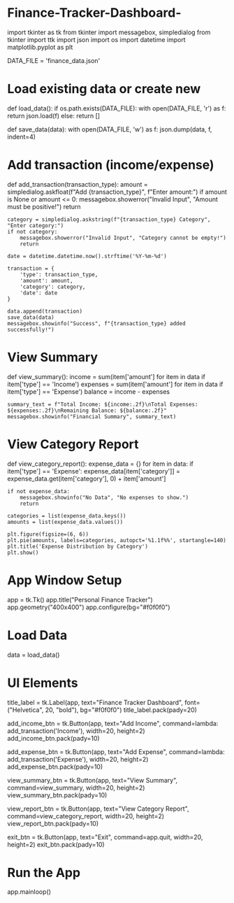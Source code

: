 # Finance-Tracker-Dashboard-
import tkinter as tk
from tkinter import messagebox, simpledialog
from tkinter import ttk
import json
import os
import datetime
import matplotlib.pyplot as plt

DATA_FILE = 'finance_data.json'


# Load existing data or create new
def load_data():
    if os.path.exists(DATA_FILE):
        with open(DATA_FILE, 'r') as f:
            return json.load(f)
    else:
        return []


def save_data(data):
    with open(DATA_FILE, 'w') as f:
        json.dump(data, f, indent=4)


# Add transaction (income/expense)
def add_transaction(transaction_type):
    amount = simpledialog.askfloat(f"Add {transaction_type}", f"Enter amount:")
    if amount is None or amount <= 0:
        messagebox.showerror("Invalid Input", "Amount must be positive!")
        return

    category = simpledialog.askstring(f"{transaction_type} Category", "Enter category:")
    if not category:
        messagebox.showerror("Invalid Input", "Category cannot be empty!")
        return

    date = datetime.datetime.now().strftime('%Y-%m-%d')

    transaction = {
        'type': transaction_type,
        'amount': amount,
        'category': category,
        'date': date
    }

    data.append(transaction)
    save_data(data)
    messagebox.showinfo("Success", f"{transaction_type} added successfully!")


# View Summary
def view_summary():
    income = sum(item['amount'] for item in data if item['type'] == 'Income')
    expenses = sum(item['amount'] for item in data if item['type'] == 'Expense')
    balance = income - expenses

    summary_text = f"Total Income: ${income:.2f}\nTotal Expenses: ${expenses:.2f}\nRemaining Balance: ${balance:.2f}"
    messagebox.showinfo("Financial Summary", summary_text)


# View Category Report
def view_category_report():
    expense_data = {}
    for item in data:
        if item['type'] == 'Expense':
            expense_data[item['category']] = expense_data.get(item['category'], 0) + item['amount']

    if not expense_data:
        messagebox.showinfo("No Data", "No expenses to show.")
        return

    categories = list(expense_data.keys())
    amounts = list(expense_data.values())

    plt.figure(figsize=(6, 6))
    plt.pie(amounts, labels=categories, autopct='%1.1f%%', startangle=140)
    plt.title('Expense Distribution by Category')
    plt.show()


# App Window Setup
app = tk.Tk()
app.title("Personal Finance Tracker")
app.geometry("400x400")
app.configure(bg="#f0f0f0")

# Load Data
data = load_data()

# UI Elements
title_label = tk.Label(app, text="Finance Tracker Dashboard", font=("Helvetica", 20, "bold"), bg="#f0f0f0")
title_label.pack(pady=20)

add_income_btn = tk.Button(app, text="Add Income", command=lambda: add_transaction('Income'), width=20, height=2)
add_income_btn.pack(pady=10)

add_expense_btn = tk.Button(app, text="Add Expense", command=lambda: add_transaction('Expense'), width=20, height=2)
add_expense_btn.pack(pady=10)

view_summary_btn = tk.Button(app, text="View Summary", command=view_summary, width=20, height=2)
view_summary_btn.pack(pady=10)

view_report_btn = tk.Button(app, text="View Category Report", command=view_category_report, width=20, height=2)
view_report_btn.pack(pady=10)

exit_btn = tk.Button(app, text="Exit", command=app.quit, width=20, height=2)
exit_btn.pack(pady=10)

# Run the App
app.mainloop()
